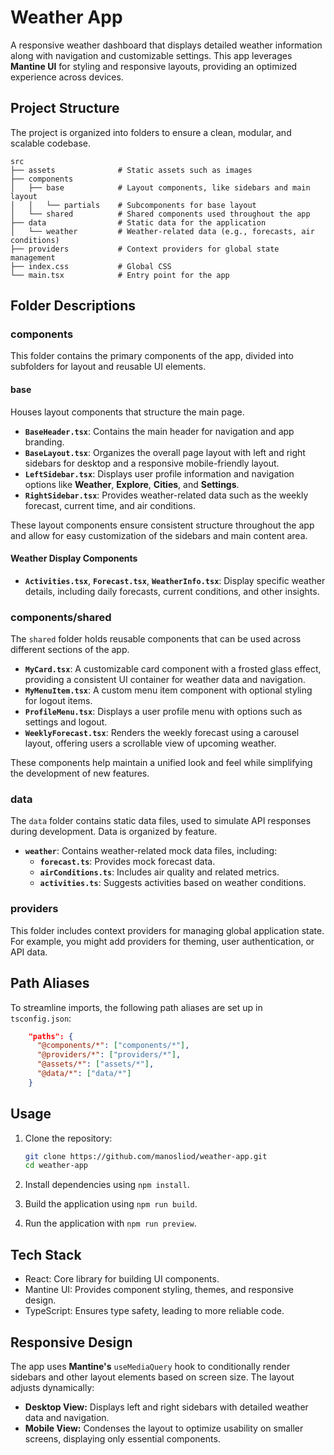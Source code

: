 # **Weather App**

A responsive weather dashboard that displays detailed weather information along with navigation and customizable settings. This app leverages **Mantine UI** for styling and responsive layouts, providing an optimized experience across devices.

## **Project Structure**

The project is organized into folders to ensure a clean, modular, and scalable codebase.


```
src
├── assets              # Static assets such as images
├── components
│   ├── base            # Layout components, like sidebars and main layout
│   │   └── partials    # Subcomponents for base layout
│   └── shared          # Shared components used throughout the app
├── data                # Static data for the application
│   └── weather         # Weather-related data (e.g., forecasts, air conditions)
├── providers           # Context providers for global state management
├── index.css           # Global CSS
└── main.tsx            # Entry point for the app
```

## **Folder Descriptions**

### **components**

This folder contains the primary components of the app, divided into subfolders for layout and reusable UI elements.

#### **base**
Houses layout components that structure the main page.

- **`BaseHeader.tsx`**: Contains the main header for navigation and app branding.
- **`BaseLayout.tsx`**: Organizes the overall page layout with left and right sidebars for desktop and a responsive mobile-friendly layout.
- **`LeftSidebar.tsx`**: Displays user profile information and navigation options like **Weather**, **Explore**, **Cities**, and **Settings**.
- **`RightSidebar.tsx`**: Provides weather-related data such as the weekly forecast, current time, and air conditions.

These layout components ensure consistent structure throughout the app and allow for easy customization of the sidebars and main content area.

#### **Weather Display Components**

- **`Activities.tsx`**, **`Forecast.tsx`**, **`WeatherInfo.tsx`**: Display specific weather details, including daily forecasts, current conditions, and other insights.

### **components/shared**

The `shared` folder holds reusable components that can be used across different sections of the app.

- **`MyCard.tsx`**: A customizable card component with a frosted glass effect, providing a consistent UI container for weather data and navigation.
- **`MyMenuItem.tsx`**: A  custom menu item component with optional styling for logout items.
- **`ProfileMenu.tsx`**: Displays a user profile menu with options such as settings and logout.
- **`WeeklyForecast.tsx`**: Renders the weekly forecast using a carousel layout, offering users a scrollable view of upcoming weather.

These components help maintain a unified look and feel while simplifying the development of new features.

### **data**

The `data` folder contains static data files, used to simulate API responses during development. Data is organized by feature.

- **`weather`**: Contains weather-related mock data files, including:
    - **`forecast.ts`**: Provides mock forecast data.
    - **`airConditions.ts`**: Includes air quality and related metrics.
    - **`activities.ts`**: Suggests activities based on weather conditions.

### **providers**

This folder includes context providers for managing global application state. For example, you might add providers for theming, user authentication, or API data.

## **Path Aliases**

To streamline imports, the following path aliases are set up in ```tsconfig.json```:
```json
    "paths": {
      "@components/*": ["components/*"],
      "@providers/*": ["providers/*"],
      "@assets/*": ["assets/*"],
      "@data/*": ["data/*"]
    }
```

## **Usage**

1. Clone the repository:

    ```bash
    git clone https://github.com/manosliod/weather-app.git
    cd weather-app 
    ```
1. Install dependencies using ```npm install```. 
2. Build the application using ```npm run build```.
3. Run the application with ```npm run preview```.


## **Tech Stack**

- React: Core library for building UI components.
- Mantine UI: Provides component styling, themes, and responsive design.
- TypeScript: Ensures type safety, leading to more reliable code.

## **Responsive Design**

The app uses **Mantine's** ```useMediaQuery``` hook to conditionally render sidebars and other layout elements based on screen size. The layout adjusts dynamically:

- **Desktop View:** Displays left and right sidebars with detailed weather data and navigation.
- **Mobile View:** Condenses the layout to optimize usability on smaller screens, displaying only essential components.
